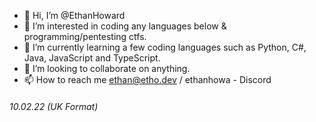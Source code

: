 - 👋 Hi, I’m @EthanHoward
- 👀 I’m interested in coding any languages below & programming/pentesting ctfs.
- 🌱 I’m currently learning a few coding languages such as Python, C#, Java, JavaScript and TypeScript.
- 💞️ I’m looking to collaborate on anything.
- 📫 How to reach me ethan@etho.dev / ethanhowa - Discord
###### 10.02.22 (UK Format)
